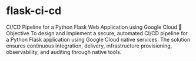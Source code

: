 # flask-ci-cd
CI/CD Pipeline for a Python Flask Web Application using Google Cloud
📌 Objective
To design and implement a secure, automated CI/CD pipeline for a Python Flask application using Google Cloud native services. The solution ensures continuous integration, delivery, infrastructure provisioning, observability, and auditing through native tools.